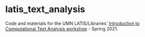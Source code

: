 # latis_text_analysis
Code and materials for the UMN LATIS/Libraries' [Introduction to Computational Text Analysis workshop](http://latisresearch.umn.edu/workshops#text_analysis)  - Spring 2021.
